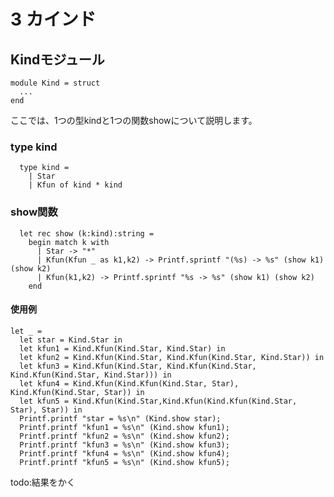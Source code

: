 # 3 カインド

## Kindモジュール

	module Kind = struct
	  ...
	end

ここでは、1つの型kindと1つの関数showについて説明します。

### type kind

	  type kind =
	    | Star
	    | Kfun of kind * kind

### show関数

	  let rec show (k:kind):string =
	    begin match k with
	      | Star -> "*"
	      | Kfun(Kfun _ as k1,k2) -> Printf.sprintf "(%s) -> %s" (show k1) (show k2) 
	      | Kfun(k1,k2) -> Printf.sprintf "%s -> %s" (show k1) (show k2) 
	    end

#### 使用例

	let _ =
	  let star = Kind.Star in
	  let kfun1 = Kind.Kfun(Kind.Star, Kind.Star) in
	  let kfun2 = Kind.Kfun(Kind.Star, Kind.Kfun(Kind.Star, Kind.Star)) in
	  let kfun3 = Kind.Kfun(Kind.Star, Kind.Kfun(Kind.Star, Kind.Kfun(Kind.Star, Kind.Star))) in
	  let kfun4 = Kind.Kfun(Kind.Kfun(Kind.Star, Star), Kind.Kfun(Kind.Star, Star)) in
	  let kfun5 = Kind.Kfun(Kind.Star,Kind.Kfun(Kind.Kfun(Kind.Star, Star), Star)) in
	  Printf.printf "star = %s\n" (Kind.show star);
	  Printf.printf "kfun1 = %s\n" (Kind.show kfun1);
	  Printf.printf "kfun2 = %s\n" (Kind.show kfun2);
	  Printf.printf "kfun3 = %s\n" (Kind.show kfun3);
	  Printf.printf "kfun4 = %s\n" (Kind.show kfun4);
	  Printf.printf "kfun5 = %s\n" (Kind.show kfun5);

todo:結果をかく
